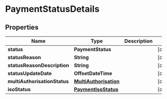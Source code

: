 

# PaymentStatusDetails


## Properties

Name | Type | Description | Notes
------------ | ------------- | ------------- | -------------
**status** | **PaymentStatus** |  |  [optional]
**statusReason** | **String** |  |  [optional]
**statusReasonDescription** | **String** |  |  [optional]
**statusUpdateDate** | **OffsetDateTime** |  |  [optional]
**multiAuthorisationStatus** | [**MultiAuthorisation**](MultiAuthorisation.md) |  |  [optional]
**isoStatus** | [**PaymentIsoStatus**](PaymentIsoStatus.md) |  |  [optional]



